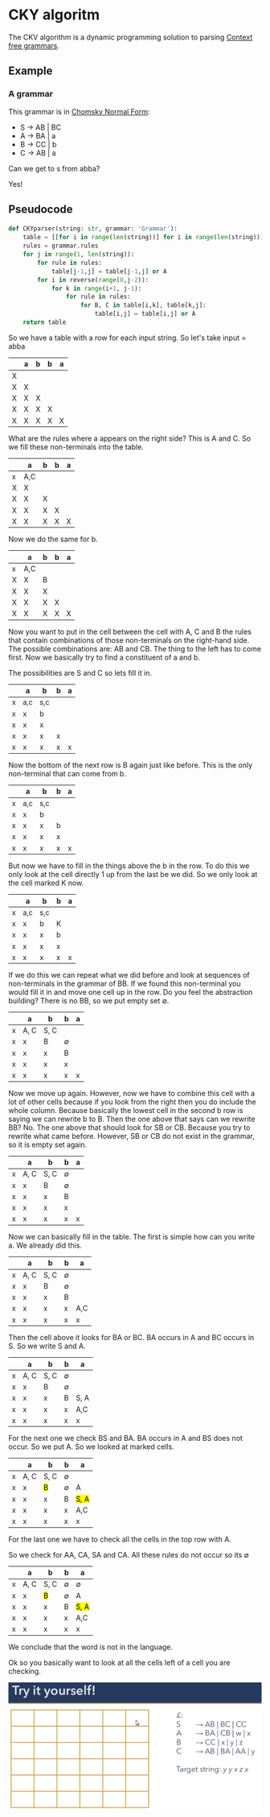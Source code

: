 # CKY algoritm 
The CKV algorithm is a dynamic programming solution to parsing [Context free grammars](Context%20free%20grammars.md). 

## Example

### A grammar
This grammar is in [Chomsky Normal Form](Chomsky%20Normal%20Form.md):

- S -> AB | BC
- A -> BA | a
- B -> CC | b
- C → AB | a

Can we get to s from abba? 

Yes!

## Pseudocode

```python
def CKYparser(string: str, grammar: 'Grammar'):
	table = [[for i in range(len(string))] for i in range(len(string))]
	rules = grammar.rules
	for j in range(1, len(string)):
		for rule in rules:
			table[j-1,j] = table[j-1,j] or A
		for i in reverse(range(0,j-2)):
			for k in range(i+1, j-1):
				for rule in rules:
					for B, C in table[i,k], table[k,j]:
						table[i,j] = table[i,j] or A
	return table
```


So we have a table with a row for each input string. So let's take input = abba

|     | a   | b   | b   | a   |
| --- | --- | --- | --- | --- |
| X   |     |     |     |     |
| X   | X   |     |     |     |
| X   | X   | X   |     |     |
| X   | X   | X   | X   |     |
| X   | X   | X   | X   | X   | 


What are the rules where a appears on the right side?
This is A and C. So we fill these non-terminals into the table.

|     | a   | b   | b   | a   |
| --- | --- | --- | --- | --- |
| x   | A,C |     |     |     |
| X   | X   |     |     |     |
| X   | X   | X   |     |     |
| X   | X   | X   | X   |     |
| X   | X   | X   | X   | X   |

Now we do the same for b.

|     | a   | b   | b   | a   |
| --- | --- | --- | --- | --- |
| x   | A,C |     |     |     |
| X   | X   | B    |     |     |
| X   | X   | X   |     |     |
| X   | X   | X   | X   |     |
| X   | X   | X   | X   | X   |


Now you want to put in the cell between the cell with A, C and B the rules that contain combinations of those non-terminals on the right-hand side. The possible combinations are: AB and CB. The thing to the left has to come first. Now we basically try to find a constituent of a and b.

The possibilities are S and C so lets fill it in.

|     | a   | b   | b   | a   |
| --- | --- | --- | --- | --- |
| x   | a,c | s,c |     |     |
| x   | x   | b   |     |     |
| x   | x   | x   |     |     |
| x   | x   | x   | x   |     |
| x   | x   | x   | x   | x   |

Now the bottom of the next row is B again just like before. This is the only non-terminal that can come from b. 

|     | a   | b   | b   | a   |
| --- | --- | --- | --- | --- |
| x   | a,c | s,c |     |     |
| x   | x   | b   |     |     |
| x   | x   | x   | b   |     |
| x   | x   | x   | x   |     |
| x   | x   | x   | x   | x   |

But now we have to fill in the things above the b in the row. To do this we only look at the cell directly 1 up from the last be we did. So we only look at the cell marked K now.  

|     | a   | b   | b   | a   |
| --- | --- | --- | --- | --- |
| x   | a,c | s,c |     |     |
| x   | x   | b   |K     |     |
| x   | x   | x   | b   |     |
| x   | x   | x   | x   |     |
| x   | x   | x   | x   | x   |

If we do this we can repeat what we did before and look at sequences of non-terminals in the grammar of BB. If we found this non-terminal you would fill it in and move one cell up in the row. Do you feel the abstraction building? There is no BB, so we put empty set $\emptyset$. 


|     | a    | b    | b           | a   |
| --- | ---- | ---- | ----------- | --- |
| x   | A, C | S, C |             |     |
| x   | x    | B    | $\emptyset$ |     |
| x   | x    | x    | B           |     |
| x   | x    | x    | x           |     |
| x   | x    | x    | x           | x   |

Now we move up again. However, now we have to combine this cell with a lot of other cells because if you look from the right then you do include the whole column. Because basically the lowest cell in the second b row is saying we can rewrite b to B. Then the one above that says can we rewrite BB? No. The one above that should look for SB or CB. Because you try to rewrite what came before. However, SB or CB do not exist in the grammar, so it is empty set again. 

|     | a    | b    | b           | a   |
| --- | ---- | ---- | ----------- | --- |
| x   | A, C | S, C |   $\emptyset$          |     |
| x   | x    | B    | $\emptyset$ |     |
| x   | x    | x    | B           |     |
| x   | x    | x    | x           |     |
| x   | x    | x    | x           | x   |

Now we can basically fill in the table. The first is simple how can you write a. We already did this.  

|     | a    | b    | b           | a   |
| --- | ---- | ---- | ----------- | --- |
| x   | A, C | S, C | $\emptyset$ |     |
| x   | x    | B    | $\emptyset$ |     |
| x   | x    | x    | B           |     |
| x   | x    | x    | x           | A,C | 
| x   | x    | x    | x           | x   |

Then the cell above it looks for BA or BC. BA occurs in A and BC occurs in S. So we write S and A. 

|     | a    | b    | b           | a    |
| --- | ---- | ---- | ----------- | ---- |
| x   | A, C | S, C | $\emptyset$ |      |
| x   | x    | B    | $\emptyset$ |      |
| x   | x    | x    | B           | S, A | 
| x   | x    | x    | x           | A,C  |
| x   | x    | x    | x           | x    |

For the next one we check  BS and BA. BA occurs in A and BS does not occur.  So we put A. So we looked at marked cells.

|     | a    | b    | b           | a    |
| --- | ---- | ---- | ----------- | ---- |
| x   | A, C | S, C | $\emptyset$ |      |
| x   | x    | <mark>B<mark/>    | $\emptyset$ | A     |
| x   | x    | x    | B           | <mark>S, A<mark/> | 
| x   | x    | x    | x           | A,C  |
| x   | x    | x    | x           | x    |

For the last one we have to check all the cells in the top row with A. 

So we check for AA, CA, SA and CA. All these rules do not occur so its $\emptyset$

|     | a    | b    | b           | a    |
| --- | ---- | ---- | ----------- | ---- |
| x   | A, C | S, C | $\emptyset$ |  $\emptyset$    |
| x   | x    | <mark>B<mark/>    | $\emptyset$ | A     |
| x   | x    | x    | B           | <mark>S, A<mark/> | 
| x   | x    | x    | x           | A,C  |
| x   | x    | x    | x           | x    |

We conclude that the word is not in the language. 


Ok so you basically want to look at all the cells left of a cell you are checking. 

![Pasted image 20220314195726](../images/Pasted%20image%2020220314195726.webp)
